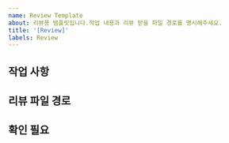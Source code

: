 ```yaml
---
name: Review Template
about: 리뷰용 템플릿입니다.작업 내용과 리뷰 받을 파일 경로를 명시해주세요.
title: '[Review]'
labels: Review
---
```


## 작업 사항

<!-- 어떤 작업을 했는지 내용을 작성합니다.  -->

## 리뷰 파일 경로

<!-- 리뷰 받을 파일의 경로를 작성해주세요. -->
<!-- 변경 전후를 이미지나 영상으로 보여줄 수 있다면 적극적으로 활용합니다. -->

## 확인 필요

<!-- 확인 해야할사항을 입력해주세요. -->
